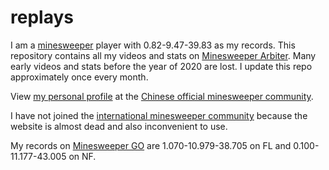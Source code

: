 # replays
I am a [minesweeper](https://en.wikipedia.org/wiki/Minesweeper_(video_game)) player with 0.82-9.47-39.83 as my records. This repository contains all my videos and stats on [Minesweeper Arbiter](http://www.minesweeper.info/downloads/Arbiter.html). Many early videos and stats before the year of 2020 are lost. I update this repo approximately once every month.

View [my personal profile](http://saolei.wang/Player/Index.asp?Id=9952) at the [Chinese official minesweeper community](http://saolei.wang/Main/Index.asp).

I have not joined the [international minesweeper community](http://www.minesweeper.info/index.html) because the website is almost dead and also inconvenient to use.

My records on [Minesweeper GO](https://play.google.com/store/apps/details?id=com.EvolveGames.MinesweeperGo&hl=en&gl=US) are 1.070-10.979-38.705 on FL and 0.100-11.177-43.005 on NF.
